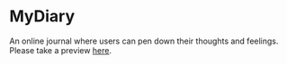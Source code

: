 # MyDiary
An online journal where users can pen down their thoughts and feelings.
Please take a preview [here](https://damafeez.github.io/MyDiary/UI/).